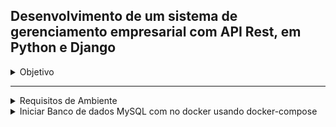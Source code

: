 ## Desenvolvimento de um sistema de gerenciamento empresarial com API Rest, em Python e Django

<details><summary>Objetivo</summary>

- Todas as Regras de Negócio, presentes no Anexo 1, devem ser seguidas e desenvolvidas em Python e Django (versão 3.0 ou superior );
- Desenvolvimento da API Rest para realização do CRUD e demais atividades;
- Os programas e módulos necessários para a aplicação desenvolvida devem ser listados;
- Toda os artefatos (código, arquivos de configuração, desenho da arquitetura...) desenvolvidos precisam estar disponíveis em um repositório de versionamento de código acessível pelo time de avaliadores;

Desejáveis

- O banco de dados utilizado ser MySQL;
- Implementação em contêineres Docker (versão 19.03.6 ou superior);
- Implementação automatizada via Docker-Compose;
- Aplicação e banco de dados em ambientes separados;
- Desenvolvimento de Testes;
- Presença de Documentação;

Critérios de Avaliação

- Atendimento dos requisitos e Regras de Negócios;
- Atendimentos dos desejáveis;
- Clareza e coerência do código;
- Desempenho da solução;
- Criatividade;

Observações

- Os requisitos são requisitos funcionais e não funcionais da solução, mas a criatividade pode ser exercitada e é encorajada. A inclusão de outras funcionalidades é encorajada.
- Google, StackOverflow são seus amigos. Contudo, essa é uma atividade individual. Qualquer evidência de plágio ou cópia de artefatos online será motivo de exclusão do processo seletivo.

</details>

---

<details><summary>Requisitos de Ambiente</summary>

- Windows10/11
- - WSL2 Ubuntu-20.04
- - - Git
- - - Docker-Compose version 1.25.0
- - - Docker Engine Version: 23.0.3
- - - - MySQL 8.0.32
- - - Python 3.8.10
- - - mysqlclient-2.1.1
- - - mysql_connector_python-8.0.32
- - - shortuuid
- - - djangorestframework-3.14
- - - Django 4.0.6

    </details>

<details><summary>Iniciar Banco de dados MySQL com no docker usando docker-compose</summary>

### No terminal WSL2 execute os seguintes comandos:

-      git clone https://github.com/guilhermeforprojeto/enterprise_management_MySQL.git

Navegue até a pasta enterprise_management_MySQL:

-      cd enterprise_management_MySQL

Adicione o usuário atual (definido pela variável $USER) ao grupo docker no sistema operacional Linux.

-        sudo usermod -aG docker $USER

Verifique o status do docker, execute:

-      service docker status

- - Se a saída do terminal exibir \* Docker is not running, execute o comando abaixo com privilégios de superusuário (sudo). O comando solicitará a senha do usuário, digite:

- - -        sudo service docker start
- - - - Então vera a seguinte saida do terminal: \* Starting Docker: docker

Navegue até a pasta /docker onde comtém o arquivo `docker-compose.yml` com as configurações da imagem do mysql execute:

-     cd docker
-     docker-compose up -d --build
- -     Saida esperada do terminal:
        Creating network "docker_default" with the default driver
        Creating base-mysql ... done

- <details><summary>Curiosidade docker-compose</summary>
  - O comando docker-compose up -d --build é
  usado para construir e iniciar contêineres de aplicativos com Docker Compose.

  `up`: inicia e constrói os contêineres especificados no arquivo docker-compose.yml.

  `-d`: executa os contêineres em segundo plano (detached mode), ou seja, sem bloquear o terminal.

  `--build`: constrói imagens Docker a partir dos arquivos Dockerfile especificados em cada serviço listado no arquivo docker-compose.yml.
  O arquivo docker-compose.yml é um arquivo YAML que descreve como os contêineres do aplicativo são configurados, incluindo imagens, portas de contêiner e redes.

  O comando docker-compose up é geralmente usado no diretório onde o arquivo docker-compose.yml está localizado. Ele lê o arquivo docker-compose.yml e cria ou inicia os contêineres especificados nele. A opção -d é usada para iniciar os contêineres em segundo plano. A opção --build é usada para garantir que as imagens dos contêineres sejam reconstruídas sempre que houver alterações nos arquivos Dockerfile.

  Em resumo, o comando docker-compose up -d --build inicia e constrói os contêineres do aplicativo especificado no arquivo docker-compose.yml em segundo plano e garante que as imagens dos contêineres sejam sempre reconstruídas a partir dos arquivos Dockerfile.

- <details><summary> Iniciar servidor Django</summary>

- navegue até a pasta `enterprise_management_MySQL/django/GerenciamentoEmpresarial` onde esta o arquivo `manage.py` e execute o seguinte comando:

      python3.8 manage.py runserver

- Isso vai iniciar o servidor em `http://127.0.0.1:8000/`, onde podemos fazer o CRUD
</details>

